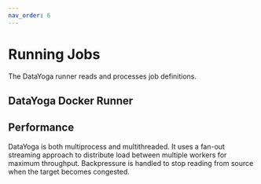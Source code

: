 ```yaml
---
nav_order: 6
---
```


# Running Jobs

The DataYoga runner reads and processes job definitions.

## DataYoga Docker Runner

## Performance

DataYoga is both multiprocess and multithreaded. It uses a fan-out streaming approach to distribute load between multiple workers for maximum throughput. Backpressure is handled to stop reading from source when the target becomes congested.
